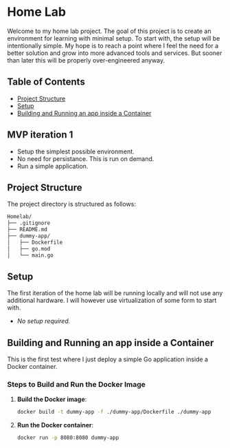# Home Lab

Welcome to my home lab project. The goal of this project is to create an environment for learning with minimal setup.
To start with, the setup will be intentionally simple. My hope is to reach a point where I feel the need for a better
solution and grow into more advanced tools and services. But sooner than later this will be properly over-engineered anyway.

## Table of Contents
- [Project Structure](#project-structure)
- [Setup](#setup)
- [Building and Running an app inside a Container](#building-and-running-an-app-inside-a-container)

## MVP iteration 1
- Setup the simplest possible environment.
- No need for persistance. This is run on demand.
- Run a simple application.

## Project Structure

The project directory is structured as follows:
```markdown
Homelab/
├── .gitignore
├── README.md
├── dummy-app/
│   ├── Dockerfile
│   ├── go.mod
│   └── main.go
```

## Setup

The first iteration of the home lab will be running locally and will not use any additional hardware.
I will however use virtualization of some form to start with.
- *No setup required.*

## Building and Running an app inside a Container

This is the first test where I just deploy a simple Go application inside a Docker container.

### Steps to Build and Run the Docker Image

1. **Build the Docker image**:
    ```sh
    docker build -t dummy-app -f ./dummy-app/Dockerfile ./dummy-app
    ```

2. **Run the Docker container**:
    ```sh
    docker run -p 8080:8080 dummy-app
    ```
